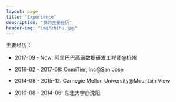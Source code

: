 ```yaml
---
layout: page
title: "Experience"
description: "我的主要经历"
header-img: "img/zhihu.jpg"
---
```



主要经历：


- 2017-09 - Now: 阿里巴巴高级数据研发工程师@杭州

- 2016-02 - 2017-08: OmniTier, Inc@San Jose

- 2014-08 - 2015-12: Carnegie Mellon University@Mountain View

- 2010-08 - 2014-06: 东北大学@沈阳






